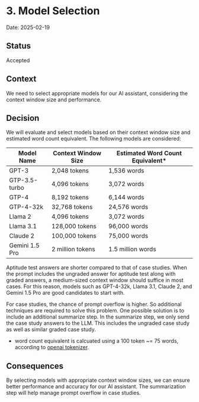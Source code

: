 # 3. Model Selection

Date: 2025-02-19

## Status

Accepted

## Context

We need to select appropriate models for our AI assistant, considering the context window size and performance.

## Decision

We will evaluate and select models based on their context window size and estimated word count equivalent. The following models are considered:

| Model Name     | Context Window Size | Estimated Word Count Equivalent* |
|----------------|---------------------|----------------------------------|
| GPT-3          | 2,048 tokens        | 1,536 words                     |
| GTP-3.5-turbo  | 4,096 tokens        | 3,072 words                     |
| GTP-4          | 8,192 tokens        | 6,144 words                     |
| GTP-4-32k      | 32,768 tokens       | 24,576 words                    |
| Llama 2        | 4,096 tokens        | 3,072 words                     |
| Llama 3.1      | 128,000 tokens      | 96,000 words                    |
| Claude 2       | 100,000 tokens      | 75,000 words                    |
| Gemini 1.5 Pro | 2 million tokens    | 1.5 million words               |

Aptitude test answers are shorter compared to that of case studies. When the prompt includes the ungraded answer for aptitude test along with graded answers, a medium-sized context window should suffice in most cases. For this reason, models such as GPT-4-32k, Llama 3.1, Claude 2, and Gemini 1.5 Pro are good candidates to start with.

For case studies, the chance of prompt overflow is higher. So additional techniques are required to solve this problem. One possible solution is to include an additional summarize step. In the summarize step, we only send the case study answers to the LLM. This includes the ungraded case study as well as similar graded case study.

* word count equivalent is calcuated using a 100 token ~= 75 words, according to [openai tokenizer](https://platform.openai.com/tokenizer).

## Consequences

By selecting models with appropriate context window sizes, we can ensure better performance and accuracy for our AI assistant. The summarization step will help manage prompt overflow in case studies.
